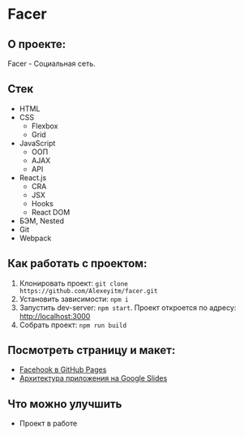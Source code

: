# Facer

## О проекте:

Facer - Социальная сеть.

## Стек

* HTML
* CSS
    * Flexbox
    * Grid
* JavaScript
    * ООП
    * AJAX
    * API
* React.js
  * CRA
  * JSX
  * Hooks
  * React DOM
* БЭМ, Nested
* Git
* Webpack

## Как работать с проектом:

1. Клонировать проект:
   `git clone https://github.com/Alexeyitm/facer.git`
2. Установить зависимости:
   `npm i`
3. Запустить dev-server:
   `npm start`. Проект откроется по адресу: [http://localhost:3000](http://localhost:3000)
4. Собрать проект:
   `npm run build`

## Посмотреть страницу и макет:

* [Facehook в GitHub Pages](https://alexeyitm.github.io/facer/)
* [Архитектура приложения на Google Slides](https://docs.google.com/presentation/d/1C1S9CoHG4WXQByYmRjfQRFmNkLCSqS4Tx8FsrzMKJ5M/edit#slide=id.p)

## Что можно улучшить

* Проект в работе